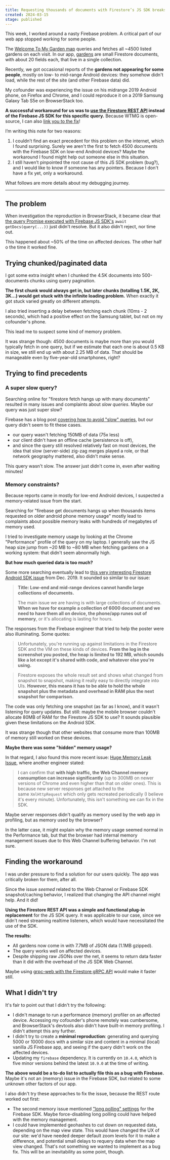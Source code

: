 ```yaml
---
title: Requesting thousands of documents with Firestore’s JS SDK breaks silently on low-end Android devices
created: 2024-03-15
stage: published
---
```

This week, I worked around a nasty Firebase problem. A critical part of our web app stopped working for some people.

The [Welcome To My Garden map](https://www.notion.so/firebase-bug-d1044651b7e544ceb2678be7f7b77af1?pvs=21) queries and fetches all ~4500 listed gardens on each visit. In our app, [gardens](https://github.com/WelcometoMyGarden/welcometomygarden/blob/793991fe73ed035149055235e43970b182377cfe/src/lib/types/Garden.ts) are small Firestore documents, with about 20 fields each, that live in a single collection.

Recently, we got occasional reports of the **gardens not appearing for some people**, mostly on low- to mid-range Android devices: they somehow didn't load, while the rest of the site (and other Firebase data) did.

My cofounder was experiencing the issue on his midrange 2019 Android phone, on Firefox and Chrome, and I could reproduce it on a 2019 Samsung Galaxy Tab S5e on BrowserStack too.

**A successful workaround for us was to [use the Firestore REST API](https://cloud.google.com/firestore/docs/reference/rest/?apix=true) instead of the Firebase JS SDK for this specific query.** Because WTMG is open-source, I can also [link you to the fix](https://github.com/WelcometoMyGarden/welcometomygarden/compare/7bde8d4..89de6c834fe3aa4946d1d8d6717b186c55d06f1c)!

I’m writing this note for two reasons: 
1. I couldn’t find an exact precedent for this problem on the internet, which I found surprising. Surely we aren't the first to fetch 4500 documents with the Firebase SDK on low-end Android devices? Maybe the workaround I found might help out someone else in this situation.
2. I still haven’t pinpointed the root cause of this JS SDK problem (bug?), and I would like to know if someone has any pointers. Because I don't have a fix yet, only a workaround.

What follows are more details about my debugging journey.

------
## The problem

When investigation the reproduction in BrowserStack, it became clear that [the query Promise executed with Firebase JS SDK's](https://github.com/WelcometoMyGarden/welcometomygarden/blob/793991fe73ed035149055235e43970b182377cfe/src/lib/api/garden.ts#L43-L44) `await getDocs(query(...))` just didn't resolve. But it also didn't reject, nor time out.

This happened about ~50% of the time on affected devices. The other half o the time it worked fine.

## Trying chunked/paginated data

I got some extra insight when I chunked the 4.5K documents into 500-documents chunks using query pagination.

**The first chunk would always get in, but later chunks (totalling 1.5K, 2K, 3K...) would get stuck with the infinite loading problem.** When exactly it got stuck varied greatly on different attempts.

I also tried inserting a delay between fetching each chunk (10ms - 2 seconds), which had a positive effect on the Samsung tablet, but not on my cofounder's phone.

This lead me to suspect some kind of memory problem.

It was strange though: 4500 documents is maybe more than you would typically fetch in one query, but if we estimate that each one is about 0.5 KB in size, we still end up with about 2.25 MB of data. That should be manageable even by five-year-old smartphones, right?

## Trying to find precedents

### A super slow query?

Searching online for "firestore fetch hangs up with many documents" resulted in many issues and complaints about *slow queries*. Maybe our query was just super slow?

Firebase has a blog post [covering how to avoid "slow" queries](https://medium.com/firebase-developers/why-is-my-cloud-firestore-query-slow-e081fb8e55dd), but our query didn't seem to fit these cases.
- our query wasn't fetching 150MB of data (75x less)
- our client didn't have an offline cache (persistence is off),
- and since the query still resolved relatively fast on most devices, the idea that slow (server-side) zig-zag merges played a role, or that network geography mattered, also didn't make sense.

This query wasn't slow. The answer just didn't come in, even after waiting minutes!

### Memory constraints?

Because reports came in mostly for low-end Android devices, I suspected a memory-related issue from the start.

Searching for "firebase get documents hangs up when thousands items requested on older android phone memory usage" mostly lead to complaints about possible memory leaks with hundreds of megabytes of memory used.

I tried to investigate memory usage by looking at the Chrome "Performance" profile of the query on my laptop. I generally saw the JS heap size jump from ~20 MB to ~80 MB when fetching gardens on a working system: that didn't seem abnormally high.

**But how much queried data is too much?**

Some more searching eventually lead to [this very interesting Firestore Android SDK issue](https://github.com/firebase/firebase-android-sdk/issues/1052) from Dec. 2019. It sounded so similar to our issue:

> **Title: Low-end and mid-range devices cannot handle large collections of documents.**
> 
> The main issue we are having is with large collections of documents. **When we have for example a collection of 6000 document and we need to have them all on device, the phone/app runes out of memory**, or it's allocating is lasting for hours.

The responses from the Firebase engineer that tried to help the poster were also illuminating. Some quotes:

> Unfortunately, you're running up against limitations in the Firestore SDK and the VM on these kinds of devices. **From the log in the screenshot you posted, the heap is limited to 192 MB, which sounds like a lot except it's shared with code, and whatever else you're using.**

> Firestore exposes the whole result set and shows what changed from snapshot to snapshot, making it really easy to directly integrate into UIs. **However, this means it has to be able to hold the whole snapshot plus the metadata and overhead in RAM plus the next snapshot for comparison.**

The code was only fetching one snapshot (as far as I know), and it wasn't listening for query updates. But still: maybe the mobile browser couldn't allocate 80MB of RAM for the Firestore JS SDK to use? It sounds plausible given these limitations on the Android SDK.

It was strange though that other websites that consume more than 100MB of memory still worked on these devices.

**Maybe there was some "hidden" memory usage?**

In that regard, I also found this more recent issue: [Huge Memory Leak Issue](https://github.com/firebase/firebase-js-sdk/issues/4416), where another engineer stated:

> I can confirm that **with high traffic, the Web Channel memory consumption can increase significantly** (up to 300MB on newer versions of Chrome and even higher than that on older ones). This is because new server responses get attached to the same `XmlHttpRequest` which only gets recreated periodically (I believe it's every minute). Unfortunately, this isn't something we can fix in the SDK.

Maybe server responses didn't qualify as memory used by the web app in profiling, but as memory used by the browser?

In the latter case, it might explain why the memory usage seemed normal in the Performance tab, but that the browser had internal memory management issues due to this Web Channel buffering behavior. I'm not sure.

## Finding the workaround

I was under pressure to find a solution for our users quickly. The app was critically broken for them, after all.

Since the issue *seemed* related to the Web Channel or Firebase SDK snapshot/caching behavior, I realized that changing the API channel might help. And it did!

**Using the Firestore REST API was a simple and functional plug-in replacement** for the JS SDK query. It was applicable to our case, since we didn't need streaming realtime listeners, which would have necessitated the use of the SDK.

**The results:** 
- All gardens now come in with 7.7MB of JSON data (1.1MB gzipped).
- The query works well on affected devices. 
- Despite shipping raw JSONs over the net, it seems to return data faster than it did with the overhead of the JS SDK Web Channel.

Maybe using [grpc-web with the Firestore gRPC API](https://stackoverflow.com/a/66248206/4973029) would make it faster still.

## What I didn't try

It's fair to point out that I didn't try the following:

- I didn't manage to run a performance (memory) profiler on an affected device. Accessing my cofounder's phone remotely was cumbersome, and BrowserStack's devtools also didn't have built-in memory profiling. I didn't attempt this any further.
- I didn't try to create a **minimal reproduction**: generating and querying 5000 or 10000 docs with a similar size and content in a minimal (local) vanilla JS Firebase app, and seeing if the query didn't work on the affected devices.
- Updating my `firebase` dependency. It is currently on `10.4.0`, which is five minor versions behind the latest `10.9.0` at the time of writing. 

**The above would be a to-do list to actually file this as a bug with Firebase.** Maybe it's not an (memory) issue in the Firebase SDK, but related to some unknown other factors of our app.

I also didn't try these approaches to fix the issue, because the REST route worked out first:
- The second memory issue mentioned ["long polling" settings](https://firebase.google.com/docs/reference/js/firestore_.experimentallongpollingoptions) for the Firebase SDK. Maybe force-disabling long polling could have helped with the memory management.
- I could have implemented geohashes to cut down on requested data, depending on the map view state. This would have changed the UX of our site: we'd have needed deeper default zoom levels for it to make a difference, and potential small delays to requery data when the map view changed. That's not something we wanted to implement as a bug fix. This will be an inevitability as some point, though.

